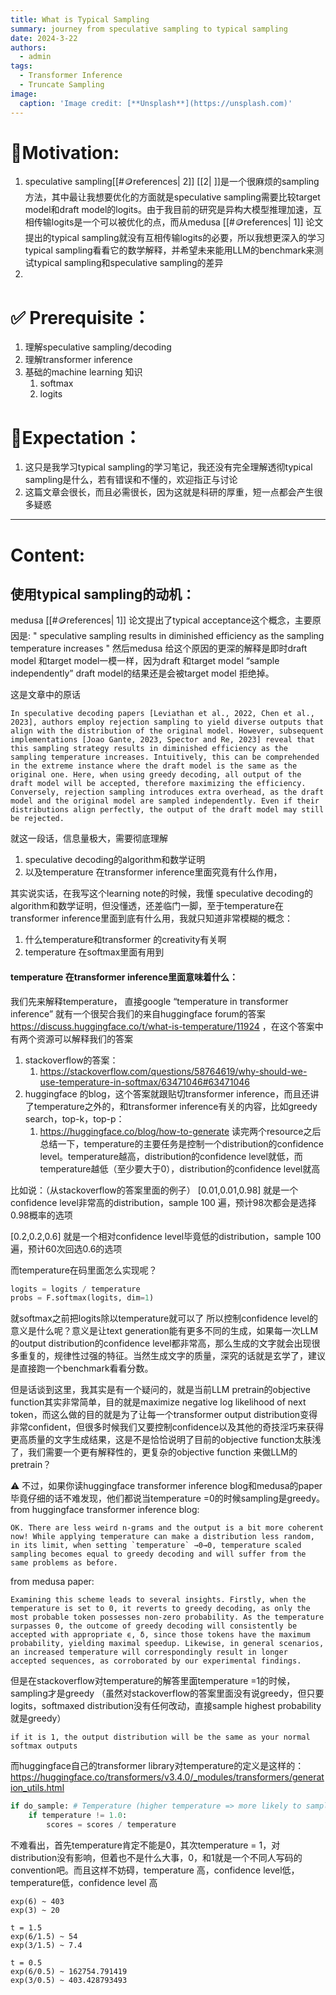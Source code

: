 ```yaml
---
title: What is Typical Sampling
summary: journey from speculative sampling to typical sampling
date: 2024-3-22
authors:
  - admin
tags:
  - Transformer Inference
  - Truncate Sampling
image:
  caption: 'Image credit: [**Unsplash**](https://unsplash.com)'
---
```


# 🎯Motivation:
1. speculative sampling[[#🪙references| 2]] [[2| ]]是一个很麻烦的sampling 方法，其中最让我想要优化的方面就是speculative sampling需要比较target model和draft model的logits。由于我目前的研究是异构大模型推理加速，互相传输logits是一个可以被优化的点，而从medusa [[#🪙references| 1]]  论文提出的typical sampling就没有互相传输logits的必要，所以我想更深入的学习typical sampling看看它的数学解释，并希望未来能用LLM的benchmark来测试typical sampling和speculative sampling的差异
2. 
# ✅ Prerequisite：
1. 理解speculative sampling/decoding
3. 理解transformer inference
4. 基础的machine learning 知识
	1. softmax
	2. logits
# 🤨Expectation： 
1. 这只是我学习typical sampling的学习笔记，我还没有完全理解透彻typical sampling是什么，若有错误和不懂的，欢迎指正与讨论
2. 这篇文章会很长，而且必需很长，因为这就是科研的厚重，短一点都会产生很多疑惑

---
# Content: 
## 使用typical sampling的动机：
medusa [[#🪙references| 1]]  论文提出了typical acceptance这个概念，主要原因是: " speculative sampling results in diminished efficiency as the sampling temperature increases " 然后medusa 给这个原因的更深的解释是即时draft model 和target model一模一样，因为draft 和target model “sample independently” draft model的结果还是会被target model 拒绝掉。

这是文章中的原话
```
In speculative decoding papers [Leviathan et al., 2022, Chen et al., 2023], authors employ rejection sampling to yield diverse outputs that align with the distribution of the original model. However, subsequent implementations [Joao Gante, 2023, Spector and Re, 2023] reveal that this sampling strategy results in diminished efficiency as the sampling temperature increases. Intuitively, this can be comprehended in the extreme instance where the draft model is the same as the original one. Here, when using greedy decoding, all output of the draft model will be accepted, therefore maximizing the efficiency. Conversely, rejection sampling introduces extra overhead, as the draft model and the original model are sampled independently. Even if their distributions align perfectly, the output of the draft model may still be rejected.
```

就这一段话，信息量极大，需要彻底理解
1. speculative decoding的algorithm和数学证明
2. 以及temperature 在transformer inference里面究竟有什么作用，


其实说实话，在我写这个learning note的时候，我懂 speculative decoding的algorithm和数学证明，但没懂透，还差临门一脚，至于temperature在transformer inference里面到底有什么用，我就只知道非常模糊的概念：
1. 什么temperature和transformer 的creativity有关啊
2. temperature 在softmax里面有用到

#### temperature 在transformer inference里面意味着什么： 
我们先来解释temperature，
直接google “temperature in transformer inference” 就有一个很契合我们的来自huggingface forum的答案 https://discuss.huggingface.co/t/what-is-temperature/11924 ，在这个答案中有两个资源可以解释我们的答案
1. stackoverflow的答案：
	1. https://stackoverflow.com/questions/58764619/why-should-we-use-temperature-in-softmax/63471046#63471046
2. huggingface 的blog，这个答案就跟贴切transformer inference，而且还讲了temperature之外的，和transformer inference有关的内容，比如greedy search，top-k，top-p： 
	1. https://huggingface.co/blog/how-to-generate
读完两个resource之后总结一下，temperature的主要任务是控制一个distribution的confidence level。temperature越高，distribution的confidence level就低，而temperature越低（至少要大于0），distribution的confidence level就高

比如说：（从stackoverflow的答案里面的例子）
[0.01,0.01,0.98] 就是一个confidence level非常高的distribution，sample 100 遍，预计98次都会是选择0.98概率的选项

[0.2,0.2,0.6] 就是一个相对confidence level毕竟低的distribution，sample 100 遍，预计60次回选0.6的选项

而temperature在码里面怎么实现呢？
``` python
logits = logits / temperature
probs = F.softmax(logits, dim=1)
```
就softmax之前把logits除以temperature就可以了
所以控制confidence level的意义是什么呢？意义是让text generation能有更多不同的生成，如果每一次LLM的output distribution的confidence level都非常高，那么生成的文字就会出现很多重复的，规律性过强的特征。当然生成文字的质量，深究的话就是玄学了，建议是直接跑一个benchmark看看分数。

但是话谈到这里，我其实是有一个疑问的，就是当前LLM pretrain的objective function其实非常简单，目的就是maximize negative log likelihood of next token，而这么做的目的就是为了让每一个transformer output distribution变得非常confident，但很多时候我们又要控制confidence以及其他的奇技淫巧来获得更高质量的文字生成结果，这是不是恰恰说明了目前的objective function太肤浅了，我们需要一个更有解释性的，更复杂的objective function 来做LLM的pretrain？

⚠️ 不过，如果你读huggingface transformer inference blog和medusa的paper毕竟仔细的话不难发现，他们都说当temperature =0的时候sampling是greedy。
from huggingface transformer inference blog: 
```
OK. There are less weird n-grams and the output is a bit more coherent now! While applying temperature can make a distribution less random, in its limit, when setting `temperature` →0→0, temperature scaled sampling becomes equal to greedy decoding and will suffer from the same problems as before.
```

from medusa paper: 
```
Examining this scheme leads to several insights. Firstly, when the temperature is set to 0, it reverts to greedy decoding, as only the most probable token possesses non-zero probability. As the temperature surpasses 0, the outcome of greedy decoding will consistently be accepted with appropriate ϵ, δ, since those tokens have the maximum probability, yielding maximal speedup. Likewise, in general scenarios, an increased temperature will correspondingly result in longer accepted sequences, as corroborated by our experimental findings.
```

但是在stackoverflow对temperature的解答里面temperature =1的时候，sampling才是greedy （虽然对stackoverflow的答案里面没有说greedy，但只要logits，softmaxed distribution没有任何改动，直接sample highest probability 就是greedy）
```
if it is 1, the output distribution will be the same as your normal softmax outputs
```
而huggingface自己的transformer library对temperature的定义是这样的：
https://huggingface.co/transformers/v3.4.0/_modules/transformers/generation_utils.html
``` python
if do_sample: # Temperature (higher temperature => more likely to sample low probability tokens) 
	if temperature != 1.0: 
		scores = scores / temperature
```
不难看出，首先temperature肯定不能是0，其次temperature = 1，对distribution没有影响，但着也不是什么大事，0，和1就是一个不同人写码的convention吧。而且这样不妨碍，temperature 高，confidence level低，temperature低，confidence level 高
```
exp(6) ~ 403
exp(3) ~ 20

t = 1.5
exp(6/1.5) ~ 54
exp(3/1.5) ~ 7.4

t = 0.5
exp(6/0.5) ~ 162754.791419
exp(3/0.5) ~ 403.428793493
```

